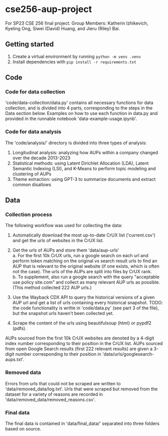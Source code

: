 # cse256-aup-project
For SP23 CSE 256 final project. Group Members: Katherin Izhikevich, Kyeling Ong, Siwei (David) Huang, and Jieru (Riley) Bai.

## Getting started
1. Create a virtual environment by running `python -m venv .venv`
2. Install dependencies with `pip install -r requirements.txt`

## Code
### Code for data collection
'code/data-collection/data.py' contains all necessary functions for data collection, and is divided into 4 parts, corresponding to the steps in the Data section below. Examples on how to use each function in data.py and provided in the runnable notebook 'data-example-usage.ipynb'.

### Code for data analysis
The 'code/analysis/' directory is divided into three types of analysis:
1. Longitudinal analysis: analyzing how AUPs within a company changed over the decade 2013-2023
2. Statistical methods: using Latent Dirichlet Allocation (LDA), Latent Semantic Indexing (LSI), and K-Means to perform topic modeling and clustering of AUPs
3. Theme extraction: using GPT-3 to summarize documents and extract common disallows


## Data
### Collection process
The following workflow was used for collecting the data:
1. Automatically download the most up-to-date CrUX list ('current.csv') and get the urls of websites in the CrUX list.
2. Get the urls of AUPs and store them 'data/aup-urls'   
a. For the first 10k CrUX urls, run a google search on each url and perform token matching on the original vs search result urls to find an AUP that is relevant to the original website (if one exists, which is often not the case). The urls of the AUPs are split into files by CrUX rank.      
b. To supplement, also run a google search with the query "acceptable use policy site.com" and collect as many relevant AUP urls as possible. (This method collected 222 AUP urls.)   

3. Use the Wayback CDX API to query the historical versions of a given AUP url and get a list of urls containing every historical snapshot. TODO: the code functionality is writte in 'code/data.py' (see part 3 of the file), but the snapshot urls haven't been collected yet.
4. Scrape the content of the urls using beautifulsoup (html) or pypdf2 (pdfs).
   
AUPs sourced from the first 10k CrUX websites are denoted by a 4-digit index number corresponding to their position in the CrUX list. AUPs sourced from open Google Search results (first 222 relevant results) are given a 3-digit number corresponding to their position in 'data/urls/googlesearch-aups.txt'.   

### Removed data
Errors from urls that could not be scraped are written to 'data/removed_data/log.txt'. Urls that were scraped but removed from the dataset for a variety of reasons are recorded in 'data/removed_data/removed_reasons.csv'.

### Final data
The final data is contained in 'data/final_data/' separated into three folders based on source.
